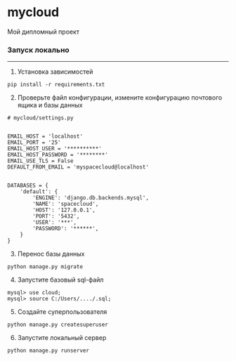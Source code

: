 # mycloud
Мой дипломный проект  


### Запуск локально
___
1. Установка зависимостей
```
pip install -r requirements.txt
```
2. Проверьте файл конфигурации, измените конфигурацию почтового ящика и базы данных
```
# mycloud/settings.py


EMAIL_HOST = 'localhost'
EMAIL_PORT = '25'
EMAIL_HOST_USER = '**********'
EMAIL_HOST_PASSWORD = '********'
EMAIL_USE_TLS = False
DEFAULT_FROM_EMAIL = 'myspacecloud@localhost'


DATABASES = {
    'default': {
        'ENGINE': 'django.db.backends.mysql',
        'NAME': 'spacecloud',
        'HOST': '127.0.0.1',
        'PORT': '5432',
        'USER': '***',
        'PASSWORD': '******',
    }
}
```
3. Перенос базы данных
```
python manage.py migrate
```
4. Запустите базовый sql-файл
```
mysql> use cloud;
mysql> source C:/Users/..../.sql; 
```
5. Создайте суперпользователя
```
python manage.py createsuperuser
```
6. Запустите локальный сервер
```
python manage.py runserver
```